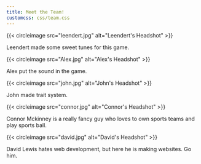 ```yaml
---
title: Meet the Team!
customcss: css/team.css
---
```



{{< circleimage src="leendert.jpg" alt="Leendert's Headshot" >}}

Leendert made some sweet tunes for this game. 


{{< circleimage src="Alex.jpg" alt="Alex's Headshot" >}}

Alex put the sound in the game.

{{< circleimage src="john.jpg" alt="John's Headshot" >}}

John made trait system.

{{< circleimage src="connor.jpg" alt="Connor's Headshot"  >}}

Connor Mckinney is a really fancy guy who loves to own sports teams and play sports ball.


{{< circleimage src="david.jpg" alt="David's Headshot"  >}}

David Lewis hates web development, but here he is making websites. Go him.